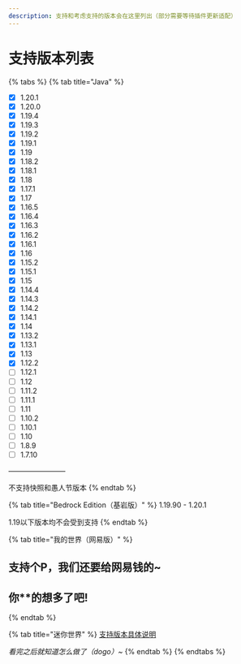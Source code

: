 ```yaml
---
description: 支持和考虑支持的版本会在这里列出（部分需要等待插件更新适配）
---
```


# 支持版本列表



{% tabs %}
{% tab title="Java" %}
* [x] 1.20.1
* [x] 1.20.0
* [x] 1.19.4
* [x] 1.19.3
* [x] 1.19.2
* [x] 1.19.1
* [x] 1.19
* [x] 1.18.2
* [x] 1.18.1
* [x] 1.18
* [x] 1.17.1
* [x] 1.17
* [x] 1.16.5
* [x] 1.16.4
* [x] 1.16.3
* [x] 1.16.2
* [x] 1.16.1
* [x] 1.16
* [x] 1.15.2
* [x] 1.15.1
* [x] 1.15
* [x] 1.14.4
* [x] 1.14.3
* [x] 1.14.2
* [x] 1.14.1
* [x] 1.14
* [x] 1.13.2
* [x] 1.13.1
* [x] 1.13
* [x] 1.12.2
* [ ] 1.12.1
* [ ] 1.12
* [ ] 1.11.2
* [ ] 1.11.1
* [ ] 1.11
* [ ] 1.10.2
* [ ] 1.10.1
* [ ] 1.10
* [ ] 1.8.9
* [ ] 1.7.10

————————

不支持快照和愚人节版本
{% endtab %}

{% tab title="Bedrock Edition（基岩版）" %}
1.19.90 - 1.20.1

1.19以下版本均不会受到支持
{% endtab %}

{% tab title="我的世界（网易版）" %}
## **支持个P，我们还要给网易钱的\~**

## **你\*\*的想多了吧!**
{% endtab %}

{% tab title="迷你世界" %}
[支持版本具体说明](https://www.bilibili.com/video/BV19i4y197x4/)

_看完之后就知道怎么做了（dogo）\~_
{% endtab %}
{% endtabs %}



